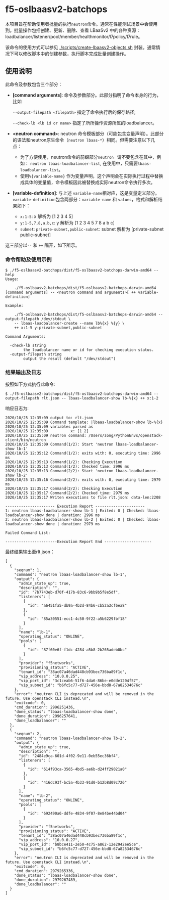 # f5-oslbaasv2-batchops

本项目旨在帮助使用者批量的执行`neutron`命令。通常在性能测试场景中会使用到。批量操作包括创建、更新、删除、查看 LBaaSv2 中的各种资源：loadbalancer/listener/pool/member/healthmonitor/l7policy/l7rule。

该命令的使用方式可以参见 [./scripts/create-lbaasv2-objects.sh](./scripts/create-lbaasv2-objects.sh) 封装。通常情况下可以修改脚本中的创建参数，执行脚本完成批量创建操作。

## 使用说明

此命令及参数包含三个部分：

* **\[command arguments]**: 命令及参数部分。此部分指明了命令本身的行为，比如

  `--output-filepath <filepath>` 指定了命令执行后的保存路径; 
  
  `--check-lb <lb id or name>` 指定了所所操作资源所属的loadbalancer。
* **\<neutron command>**: neutron 命令模板部分（可能包含变量声明）。此部分的语法和neutron原生命令（`neutron lbaas-*`）相同。但需要注意以下几点：
  * 为了方便使用，neutron命令的前缀部分`neutron ` 请不要包含在其中，例如： `neutron lbaas-loadbalancer-list`, 在使用中，只需要`lbaas-loadbalancer-list`。
  * 使用`%{variable-name}` 作为变量声明，这个声明会在实际执行过程中替换成具体的变量值，命令模板因此被替换成实际neutron命令执行多次。
* **\[variable-definition]**: 与上述 `variable-name`相对应，这是变量定义部分。`variable-definition`包含两部分：`variable-name` 和 `values`，格式和解析结果如下：
  * `x:1-5`: x 解析为 [1 2 3 4 5]
  * `y:1-5,7,8,a,b,c`: y 解析为 [1 2 3 4 5 7 8 a b c]
  * `subnet:private-subnet,public-subnet`: subnet 解析为 [private-subnet public-subnet]

这三部分以`--` 和 `++` 隔开，如下所示。

### 命令帮助及使用示例

```
$ ./f5-oslbaasv2-batchops/dist/f5-oslbaasv2-batchops-darwin-amd64 --help
Usage:

    ./f5-oslbaasv2-batchops/dist/f5-oslbaasv2-batchops-darwin-amd64 [command arguments] -- <neutron command and arguments>[ ++ variable-definition]

Example:

    ./f5-oslbaasv2-batchops/dist/f5-oslbaasv2-batchops-darwin-amd64 --output-filepath /dev/stdout \
    -- lbaas-loadbalancer-create --name lb%{x} %{y} \
    ++ x:1-5 y:private-subnet,public-subnet

Command Arguments:

  -check-lb string
    	the loadbalancer name or id for checking execution status.
  -output-filepath string
    	output the result (default "/dev/stdout")
```

### 结果输出及日志

按照如下方式执行此命令:

```
$ ./f5-oslbaasv2-batchops/dist/f5-oslbaasv2-batchops-darwin-amd64 --output-filepath rlt.json -- lbaas-loadbalancer-show lb-%{x} ++ x:1-2
```
响应日志为:

```
2020/10/25 12:35:09 output to: rlt.json
2020/10/25 12:35:09 Command template: |lbaas-loadbalancer-show lb-%{x}
2020/10/25 12:35:09 variables parsed as
2020/10/25 12:35:09          x: [1 2]
2020/10/25 12:35:09 neutron command: /Users/zong/PythonEnvs/openstack-client/bin/neutron
2020/10/25 12:35:09 Command(1/2): Start 'neutron lbaas-loadbalancer-show lb-1'
2020/10/25 12:35:12 Command(1/2): exits with: 0, executing time: 2996 ms
2020/10/25 12:35:13 Command(1/2): Checking Execution
2020/10/25 12:35:13 Command(1/2): Checked time: 2996 ms
2020/10/25 12:35:13 Command(2/2): Start 'neutron lbaas-loadbalancer-show lb-2'
2020/10/25 12:35:16 Command(2/2): exits with: 0, executing time: 2979 ms
2020/10/25 12:35:17 Command(2/2): Checking Execution
2020/10/25 12:35:17 Command(2/2): Checked time: 2979 ms
2020/10/25 12:35:17 Writen executions to file rlt.json: data-len:2208

---------------------- Execution Report ----------------------
1: neutron lbaas-loadbalancer-show lb-1 | Exited: 0 | Checked: lbaas-loadbalancer-show done | duration: 2996 ms
2: neutron lbaas-loadbalancer-show lb-2 | Exited: 0 | Checked: lbaas-loadbalancer-show done | duration: 2979 ms

Failed Command List:

-----------------------Execution Report End ---------------------
```

最终结果输出至rlt.json：

```
[
  {
    "seqnum": 1,
    "command": "neutron lbaas-loadbalancer-show lb-1",
    "output": {
      "admin_state_up": true,
      "description": "",
      "id": "7b7743eb-d70f-417b-83c6-9bb9b5f8e5df",
      "listeners": [
        {
          "id": "a6451fa5-db9a-4b2d-84b6-cb52a3cf6ea8"
        },
        {
          "id": "85a30551-ecc1-4c50-9f22-a5b6229fbf18"
        }
      ],
      "name": "lb-1",
      "operating_status": "ONLINE",
      "pools": [
        {
          "id": "87f60e6f-f1dc-4284-a5b8-2b265adeb0bc"
        }
      ],
      "provider": "f5networks",
      "provisioning_status": "ACTIVE",
      "tenant_id": "38ac07a46dad448cb93bec736ba89f1c",
      "vip_address": "10.0.0.25",
      "vip_port_id": "3c1ceab6-51f6-4da6-86be-e0dde1204f57",
      "vip_subnet_id": "b6fc5c77-d727-456e-bbd8-67a82534676c"
    },
    "error": "neutron CLI is deprecated and will be removed in the future. Use openstack CLI instead.\n",
    "exitcode": 0,
    "cmd_duration": 2996251436,
    "done_status": "lbaas-loadbalancer-show done",
    "done_duration": 2996257641,
    "done_loadbalancer": ""
  },
  {
    "seqnum": 2,
    "command": "neutron lbaas-loadbalancer-show lb-2",
    "output": {
      "admin_state_up": true,
      "description": "",
      "id": "2484e9ca-601d-4f02-9e11-0eb55ec36bf4",
      "listeners": [
        {
          "id": "614f93ca-3565-4bd5-ae6b-d24ff29021a0"
        },
        {
          "id": "416dc93f-bc5a-4b33-91d0-b12b8d09c726"
        }
      ],
      "name": "lb-2",
      "operating_status": "ONLINE",
      "pools": [
        {
          "id": "692490a6-ddfe-4834-9f07-8e84be44bd04"
        }
      ],
      "provider": "f5networks",
      "provisioning_status": "ACTIVE",
      "tenant_id": "38ac07a46dad448cb93bec736ba89f1c",
      "vip_address": "10.0.0.27",
      "vip_port_id": "b8bce411-2e50-4c75-a862-12e2942ee5ce",
      "vip_subnet_id": "b6fc5c77-d727-456e-bbd8-67a82534676c"
    },
    "error": "neutron CLI is deprecated and will be removed in the future. Use openstack CLI instead.\n",
    "exitcode": 0,
    "cmd_duration": 2979265336,
    "done_status": "lbaas-loadbalancer-show done",
    "done_duration": 2979267489,
    "done_loadbalancer": ""
  }
]
```